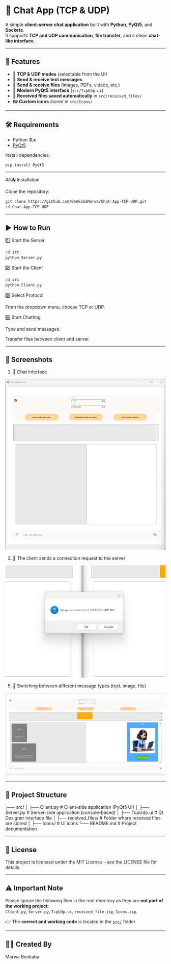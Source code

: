 # 📡 Chat App (TCP & UDP)

A simple **client-server chat application** built with **Python**, **PyQt5**, and **Sockets**.  
It supports **TCP and UDP communication**, **file transfer**, and a clean **chat-like interface**.

---

## 🚀 Features
- 🔗 **TCP & UDP modes** (selectable from the UI)
- 💬 **Send & receive text messages**
- 📂 **Send & receive files** (images, PDFs, videos, etc.)
- 🎨 **Modern PyQt5 interface** (`scr/TcpUdp.ui`)
- 📁 **Received files saved automatically** in `src/received_files/`
- 🖼️ **Custom icons** stored in `src/Icons/`

---

## 🛠️ Requirements
- Python **3.x**
- [PyQt5](https://pypi.org/project/PyQt5/)

Install dependencies:
```bash
pip install PyQt5
```

---

##📥 Installation

Clone the repository:
```bash
git clone https://github.com/BenkabaMarwa/Chat-App-TCP-UDP.git
cd Chat-App-TCP-UDP
```

---

## ▶️ How to Run

1️⃣ Start the Server
```bash
cd src
python Server.py
```

2️⃣ Start the Client
```bash
cd src
python Client.py
```

3️⃣ Select Protocol

From the dropdown menu, choose TCP or UDP.

4️⃣ Start Chatting

Type and send messages.

Transfer files between client and server.

---

## 📸 Screenshots

1. 💬 Chat Interface  
 <p align="center">
   <img src="screenshot/interface.png" alt="Chat Interface" width="600"/>
 </p>

3. 🔗 The client sends a connection request to the server  
 <p align="center">
   <img src="screenshot/Demande.png" alt="Connection Request" width="600"/>
 </p>

5. 📑 Switching between different message types (text, image, file)  
 <p align="center">
   <img src="screenshot/sendPicEx.png" alt="Change Messages" width="600"/>
 </p>


---

## 📂 Project Structure

├── src/
│   ├── Client.py          # Client-side application (PyQt5 UI)
│   ├── Server.py          # Server-side application (console-based)
│   ├── TcpUdp.ui          # Qt Designer interface file
│   ├── received_files/    # Folder where received files are stored
│   ├── Icons/             # UI icons
└── README.md              # Project documentation

---

## 📜 License

This project is licensed under the MIT License – see the LICENSE
 file for details.

---

## ⚠️ Important Note
Please ignore the following files in the root directory as they are **not part of the working project**:  
`Client.py`, `Server.py`, `TcpUdp.ui`, `received_file.zip`, `Icons.zip`.

👉 The **correct and working code** is located in the [`src/`](src/) folder.

---

## 👩‍💻 Created By
Marwa Benkaba



